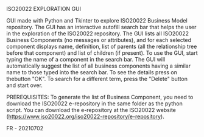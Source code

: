 ISO20022 EXPLORATION GUI 

GUI made with Python and Tkinter to explore ISO20022 Business Model repository.
The GUI has an interactive autofill search bar that helps the user in the exploration
of the ISO20022 repository.
The GUI lists all ISO20022 Business Components (no messages or attributes), and for each selected component displays name, definition, list of parents (all the relationship tree before that component) and list of children (if present).
To use the GUI, start typing the name of a component in the search bar. The GUI will automatically suggest the list of all business components having a similar name to those typed into the search bar. To see the details press on thebutton "OK". To search for a different term, press the "Delete" button and start over.

PREREQUISITES:
To generate the list of Business Component, you need to download the ISO20022 e-repository in the same folder as the python script. You can download the e-repository at the ISO20022 website (https://www.iso20022.org/iso20022-repository/e-repository).

FR - 20210702
